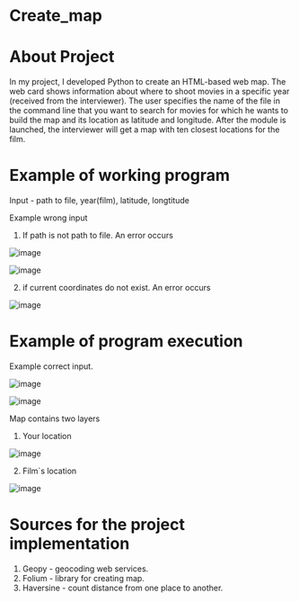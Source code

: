 # Create_map


# About Project
In my project, I developed Python to create an HTML-based web map. The web card shows information about where to shoot movies in a specific year (received from the interviewer). The user specifies the name of the file in the command line that you want to search for movies for which he wants to build the map and its location as latitude and longitude. After the module is launched, the interviewer will get a map with ten closest locations for the film.

# Example of working program
Input - path to file, year(film), latitude, longtitude

Example wrong input
1. If path is not path to file. An error occurs

![image](https://user-images.githubusercontent.com/116108850/220429517-97631a31-cac6-4d1d-a7f0-4cd6115ead20.png)


![image](https://user-images.githubusercontent.com/116108850/220429734-ac1ed980-5c21-46a7-8a6f-46276593ca01.png)



2. if current coordinates do not exist. An error occurs


![image](https://user-images.githubusercontent.com/116108850/220428570-23c3e1d1-674e-4796-a009-3dbb4cdfa1b4.png)




# Example of program execution

Example correct input.

![image](https://user-images.githubusercontent.com/116108850/220430034-859cda33-2929-4cb4-b49c-70ef661d47cb.png)


![image](https://user-images.githubusercontent.com/116108850/220451837-a00565a4-54b0-47db-8de3-be4539a339a1.png)


Map contains two layers
1. Your location

![image](https://user-images.githubusercontent.com/116108850/220452064-3775de6c-6cd8-4b72-9179-fd0992e4ee3e.png)


2. Film`s location

![image](https://user-images.githubusercontent.com/116108850/220452214-c4029552-6b32-423f-9e8d-7048898ba7c2.png)



# Sources for the project implementation

1. Geopy - geocoding web services.
2. Folium - library for creating map.
3. Haversine - count distance from one place to another.

